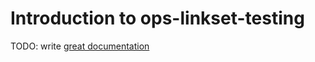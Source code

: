 # Introduction to ops-linkset-testing

TODO: write [great documentation](http://jacobian.org/writing/what-to-write/)
